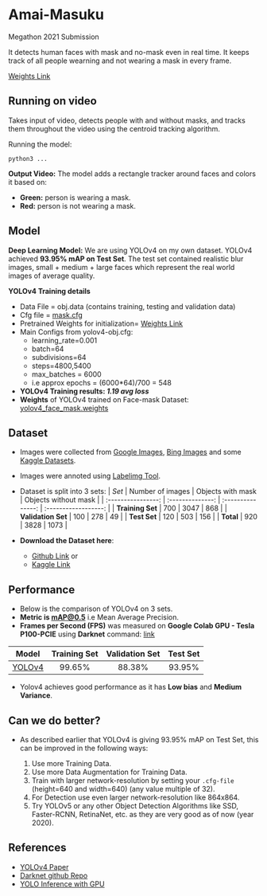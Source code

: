 # Amai-Masuku

Megathon 2021 Submission

It detects human faces with mask and no-mask even in real time. It keeps track of all people wearning and not wearing a mask in every frame.

[Weights Link](https://iiitaphyd-my.sharepoint.com/:u:/g/personal/sidharth_giri_students_iiit_ac_in/EdcPoaXm0ZRImds55ekNgNoB2_MwChngyUsNQCN-D51eoA?e=fFzIf2)

## Running on video

Takes input of video, detects people with and without masks, and tracks them throughout the video using the centroid tracking algorithm.

Running the model:

`python3 ...`

**Output Video:** The model adds a rectangle tracker around faces and colors it based on:

- **Green:** person is wearing a mask.
- **Red:** person is not wearing a mask.

## Model

**Deep Learning Model:** We are using YOLOv4 on my own dataset. YOLOv4 achieved **93.95% mAP on Test Set**. The test set contained realistic blur images, small + medium + large faces which represent the real world images of average quality.

**YOLOv4 Training details**

- Data File = obj.data (contains training, testing and validation data)
- Cfg file = [mask.cfg](https://github.com/dkapur17/Amai-Masuku/blob/master/mask.cfg)
- Pretrained Weights for initialization= [Weights Link](https://iiitaphyd-my.sharepoint.com/:u:/g/personal/sidharth_giri_students_iiit_ac_in/EdcPoaXm0ZRImds55ekNgNoB2_MwChngyUsNQCN-D51eoA?e=fFzIf2)
- Main Configs from yolov4-obj.cfg:
  - learning_rate=0.001
  - batch=64
  - subdivisions=64
  - steps=4800,5400
  - max_batches = 6000
  - i.e approx epochs = (6000\*64)/700 = 548
- **YOLOv4 Training results: _1.19 avg loss_**
- **Weights** of YOLOv4 trained on Face-mask Dataset: [yolov4_face_mask.weights](https://bit.ly/yolov4_mask_weights)

## Dataset

- Images were collected from [Google Images](https://www.google.com/imghp?hl=en), [Bing Images](https://www.bing.com/images/trending?form=Z9LH) and some [Kaggle Datasets](https://www.kaggle.com/vtech6/medical-masks-dataset).

- Images were annoted using [Labelimg Tool](https://github.com/tzutalin/labelImg).

- Dataset is split into 3 sets:
  | _Set_ | Number of images | Objects with mask | Objects without mask |
  | :----------------: | :--------------: | :---------------: | :------------------: |
  | **Training Set** | 700 | 3047 | 868 |
  | **Validation Set** | 100 | 278 | 49 |
  | **Test Set** | 120 | 503 | 156 |
  | **Total** | 920 | 3828 | 1073 |

- **Download the Dataset here**:

  - [Github Link](https://github.com/adityap27/face-mask-detector/tree/master/dataset) or
  - [Kaggle Link](https://www.kaggle.com/aditya276/face-mask-dataset-yolo-format)

## Performance

- Below is the comparison of YOLOv4 on 3 sets.
- **Metric is mAP@0.5** i.e Mean Average Precision.
- **Frames per Second (FPS)** was measured on **Google Colab GPU - Tesla P100-PCIE** using **Darknet** command: [link](https://github.com/AlexeyAB/darknet#how-to-evaluate-fps-of-yolov4-on-gpu)

|                                                     Model                                                     | Training Set | Validation Set | Test Set |
| :-----------------------------------------------------------------------------------------------------------: | :----------: | :------------: | :------: |
| [YOLOv4](https://github.com/adityap27/face-mask-detector/blob/master/media/YOLOv4%20Performance.jpg?raw=true) |    99.65%    |     88.38%     |  93.95%  |

- Yolov4 achieves good performance as it has **Low bias** and **Medium Variance**.

## Can we do better?

- As described earlier that YOLOv4 is giving 93.95% mAP on Test Set, this can be improved in the following ways:

  1. Use more Training Data.
  2. Use more Data Augmentation for Training Data.
  3. Train with larger network-resolution by setting your `.cfg-file` (height=640 and width=640) (any value multiple of 32).
  4. For Detection use even larger network-resolution like 864x864.
  5. Try YOLOv5 or any other Object Detection Algorithms like SSD, Faster-RCNN, RetinaNet, etc. as they are very good as of now (year 2020).

## References

- [YOLOv4 Paper](https://arxiv.org/abs/2004.10934)
- [Darknet github Repo](https://github.com/AlexeyAB/darknet)
- [YOLO Inference with GPU](https://www.pyimagesearch.com/2020/02/10/opencv-dnn-with-nvidia-gpus-1549-faster-yolo-ssd-and-mask-r-cnn/)
